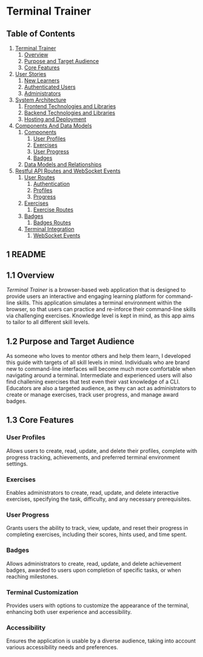 # Terminal Trainer

## Table of Contents

1. [Terminal Trainer](./README.md)  
    1. [Overview](#11-overview)  
    2. [Purpose and Target Audience](#12-purpose-and-target-audience)  
    3. [Core Features](#13-core-features)
2. [User Stories](./documentation/User_Stories.md#2-user-stories)  
    1. [New Learners](./documentation/User_Stories.md/#21-new-learners-unauthenticated-users)  
    2. [Authenticated Users](./documentation/User_Stories.md/#22-authenticated-users)  
    3. [Administrators](./documentation/User_Stories.md/#23-administrators)  
3. [System Architecture](./documentation/System_Architecture.md)  
    1. [Frontend Technologies and Libraries](./documentation/System_Architecture.md#31-frontend-technologies-and-libraries)  
    2. [Backend Technologies and Libraries](./documentation/System_Architecture.md#32-backend-technologies-and-libraries)  
    3. [Hosting and Deployment](./documentation/System_Architecture.md#33-hosting-and-deployment)  
4. [Components And Data Models](./documentation/Components_And_Data_Models.md)  
    1. [Components](./documentation/Components_And_Data_Models.md#41-components)  
        1. [User Profiles](./documentation/Components_And_Data_Models.md#411-user-profiles)  
        2. [Exercises](./documentation/Components_And_Data_Models.md#412-exercises)  
        3. [User Progress](./documentation/Components_And_Data_Models.md#413-user-progress)  
        4. [Badges](./documentation/Components_And_Data_Models.md#414-badges)  
    2. [Data Models and Relationships](./documentation/Components_And_Data_Models.md#42-data-models-and-relationships)  
5. [Restful API Routes and WebSocket Events](./documentation/Restful_Routes_WebSocket_Events.md)  
    1. [User Routes](./documentation/Restful_Routes_WebSocket_Events.md#51-user-routes)  
        1. [Authentication](./documentation/Restful_Routes_WebSocket_Events.md#511-authentication)  
        2. [Profiles](./documentation/Restful_Routes_WebSocket_Events.md#512-profiles)  
        3. [Progress](./documentation/Restful_Routes_WebSocket_Events.md#513-progress)  
    2. [Exercises](./documentation/Restful_Routes_WebSocket_Events.md#52-exercises)  
        1. [Exercise Routes](./documentation/Restful_Routes_WebSocket_Events.md#521-exercise-routes)  
    3. [Badges](./documentation/Restful_Routes_WebSocket_Events.md#53-badges)  
        1. [Badges Routes](./documentation/Restful_Routes_WebSocket_Events.md#531-badges-routes)  
    4. [Terminal Integration](./documentation/Restful_Routes_WebSocket_Events.md#54-terminal-integration)  
        1. [WebSocket Events](./documentation/Restful_Routes_WebSocket_Events.md#541-websocket-events)  

## 1 README

## 1.1 Overview

*Terminal Trainer* is a browser-based web application that is designed to provide users an interactive and engaging learning platform for command-line skills. This application simulates a terminal environment within the browser, so that users can practice and re-inforce their command-line skills via challenging exercises. Knowledge level is kept in mind, as this app aims to tailor to all different skill levels.

## 1.2 Purpose and Target Audience

As someone who loves to mentor others and help them learn, I developed this guide with targets of all skill levels in mind. Individuals who are brand new to command-line interfaces will become much more comfortable when navigating around a terminal. Intermediate and experienced users will also find challening exercises that test even their vast knowledge of a CLI. Educators are also a targeted audience, as they can act as administrators to create or manage exercises, track user progress, and manage award badges.

## 1.3 Core Features

### User Profiles

Allows users to create, read, update, and delete their profiles, complete with progress tracking, achievements, and preferred terminal environment settings.

### Exercises

Enables administrators to create, read, update, and delete interactive exercises, specifying the task, difficulty, and any necessary prerequisites.

### User Progress

Grants users the ability to track, view, update, and reset their progress in completing exercises, including their scores, hints used, and time spent.

### Badges

Allows administrators to create, read, update, and delete achievement badges, awarded to users upon completion of specific tasks, or when reaching milestones.

### Terminal Customization

Provides users with options to customize the appearance of the terminal, enhancing both user experience and accessibility.

### Accessibility

Ensures the application is usable by a diverse audience, taking into account various accessibility needs and preferences.
